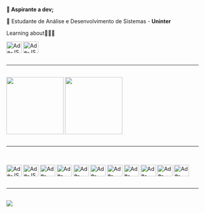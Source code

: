 <div>
  <p>💬<strong> Aspirante a dev; </strong></p>
  <p>📕 Estudante de Análise e Desenvolvimento de Sistemas - <strong>Uninter</strong></p>
  <p>Learning about👩🏻‍💻</p>
  
  <img align="center" alt="Ade-JS" height="30" width="40" src="https://cdn.jsdelivr.net/gh/devicons/devicon/icons/dot-net/dot-net-plain-wordmark.svg" />
  <img align="center" alt="Ade-JS" height="30" width="40" src="https://cdn.jsdelivr.net/gh/devicons/devicon/icons/csharp/csharp-original.svg" /> 
          
</div>
<br><hr><br>
<div>
  <img align="center" height="150em" src="https://github-readme-stats.vercel.app/api?username=andersonbauermann&show_icons=true&theme=Dark&include_all_commits=true&count_private=true"/>
  <img align="center" height="150em" src="https://github-readme-stats.vercel.app/api/top-langs/?username=andersonbauermann&layout=compact&langs_count=7&theme=Dark"/>
</div>
<br><hr><br>
<div style="display: inline_block"><br>
  
  <img align="center" alt="Ade-JS" height="30" width="40" src="https://cdn.jsdelivr.net/gh/devicons/devicon/icons/javascript/javascript-original.svg">
   <img align="center" alt="Ade-JS" height="30" width="40" src="https://cdn.jsdelivr.net/gh/devicons/devicon/icons/typescript/typescript-original.svg">
  <img align="center" alt="Ade-NodeJS" height="30" width="40" src="https://cdn.jsdelivr.net/gh/devicons/devicon/icons/nodejs/nodejs-original.svg">
  <img align="center" alt="Ade-NodeJS" height="30" width="40" src="https://cdn.jsdelivr.net/gh/devicons/devicon/icons/express/express-original.svg">
  <img align="center" alt="Ade-VSCode" height="30" width="40" src="https://cdn.jsdelivr.net/gh/devicons/devicon/icons/vscode/vscode-original.svg">
  <img align="center" alt="Ade-HTML5" height="30" width="40" src="https://cdn.jsdelivr.net/gh/devicons/devicon/icons/html5/html5-original.svg">
  <img align="center" alt="Ade-CSS3" height="30" width="40" src="https://cdn.jsdelivr.net/gh/devicons/devicon/icons/css3/css3-original.svg">
  <img align="center" alt="Ade-Bootstrap" height="30" width="40" src="https://cdn.jsdelivr.net/gh/devicons/devicon/icons/bootstrap/bootstrap-original.svg">
  <img align="center" alt="Ade-GITHUB" height="30" width="40" src="https://cdn.jsdelivr.net/gh/devicons/devicon/icons/github/github-original.svg">
  <img align="center" alt="Ade-GIT" height="30" width="40" src="https://cdn.jsdelivr.net/gh/devicons/devicon/icons/git/git-original.svg">
  <img align="center" alt="Ade-mongodb" height="30" width="40" src="https://cdn.jsdelivr.net/gh/devicons/devicon/icons/mongodb/mongodb-original.svg">
 
</div>
<br><hr><br>
  <div>
    <a href="https://www.linkedin.com/in/anderson-bauermann-feltes-60042b76/" target="_blank"><img src="https://img.shields.io/badge/-LinkedIn-%230077B5?style=for-the-        badge&logo=linkedin&logoColor=white" target="_blank"></a> 
  </div>
